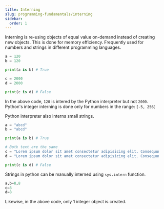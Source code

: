 ```yaml
---
title: Interning
slug: programming-fundamentals/interning
sidebar:
  order: 1
---
```


Interning is re-using objects of equal value on-demand instead of creating new
objects. This is done for memory efficiency. Frequently used for numbers and
strings in different programming languages.

```py
a = 120
b = 120

print(a is b) # True

c = 2000
d = 2000

print(c is d) # False
```

In the above code, `120` is intered by the Python interpreter but not `2000`.
Python's integer interning is done only for numbers in the range: `[-5, 256]`

Python interpreter also interns small strings.

```py
a = "abcd"
b = "abcd"

print(a is b) # True

# Both text are the same
c = "Lorem ipsum dolor sit amet consectetur adipisicing elit. Consequuntur perferendis iste ipsa natus placeat. Nostrum quia maiores voluptatem dolor. Alias, laborum deleniti molestias, impedit atque tempore animi culpa fugiat iste illo doloremque debitis ut quibusdam ipsa, aliquam accusantium. Porro architecto non, excepturi minima magnam sunt iusto culpa voluptas reiciendis pariatur nobis maxime laudantium quod, aspernatur harum dolor unde eveniet tempora laboriosam consectetur delectus dolores vero ad quaerat. Excepturi libero, quo nulla amet unde suscipit praesentium harum tempora sunt dolorem ipsam, modi beatae nesciunt illo fuga esse totam debitis repellendus dignissimos molestiae, aliquam quod quam mollitia. In optio eum odit temporibus."
d = "Lorem ipsum dolor sit amet consectetur adipisicing elit. Consequuntur perferendis iste ipsa natus placeat. Nostrum quia maiores voluptatem dolor. Alias, laborum deleniti molestias, impedit atque tempore animi culpa fugiat iste illo doloremque debitis ut quibusdam ipsa, aliquam accusantium. Porro architecto non, excepturi minima magnam sunt iusto culpa voluptas reiciendis pariatur nobis maxime laudantium quod, aspernatur harum dolor unde eveniet tempora laboriosam consectetur delectus dolores vero ad quaerat. Excepturi libero, quo nulla amet unde suscipit praesentium harum tempora sunt dolorem ipsam, modi beatae nesciunt illo fuga esse totam debitis repellendus dignissimos molestiae, aliquam quod quam mollitia. In optio eum odit temporibus."

print(c is d) # False
```

Strings in python can be manually interned using `sys.intern` function.

```py
a,b=8,8
c=8
d=8
```

Likewise, in the above code, only 1 integer object is created.
